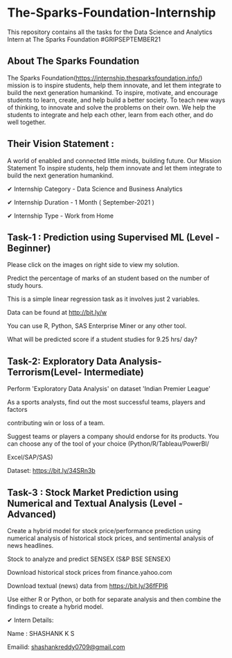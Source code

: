 # The-Sparks-Foundation-Internship
This repository contains all the tasks for the Data Science and Analytics Intern at The Sparks Foundation #GRIPSEPTEMBER21

## About The Sparks Foundation

The Sparks Foundation(https://internship.thesparksfoundation.info/) mission is to inspire students, help them innovate, and let them integrate to build the next generation humankind. To inspire, motivate, and encourage students to learn, create, and help build a better society. To teach new ways of thinking, to innovate and solve the problems on their own. We help the students to integrate and help each other, learn from each other, and do well together.

## Their Vision Statement : 
A world of enabled and connected little minds, building future.
Our Mission Statement To inspire students, help them innovate and let them integrate to build the next generation humankind.


✔ Internship Category - Data Science and Business Analytics

✔ Internship Duration - 1 Month ( September-2021 )

✔ Internship Type - Work from Home

## Task-1 : Prediction using Supervised ML (Level - Beginner)
Please click on the images on right side to view my solution.

Predict the percentage of marks of an student based on the number of study hours.

This is a simple linear regression task as it involves just 2 variables.

Data can be found at http://bit.ly/w

You can use R, Python, SAS Enterprise Miner or any other tool.

What will be predicted score if a student studies for 9.25 hrs/ day?

## Task-2:  Exploratory Data Analysis-Terrorism(Level- Intermediate)
Perform 'Exploratory Data Analysis' on dataset 'Indian Premier League'

As a sports analysts, find out the most successful teams, players and factors

contributing win or loss of a team.

Suggest teams or players a company should endorse for its products. You can choose any of the tool of your choice (Python/R/Tableau/PowerBI/

Excel/SAP/SAS)

Dataset: https://bit.ly/34SRn3b


## Task-3 : Stock Market Prediction using Numerical and Textual Analysis (Level - Advanced)
Create a hybrid model for stock price/performance prediction using numerical analysis of historical stock prices, and sentimental analysis of news headlines.

Stock to analyze and predict SENSEX (S&P BSE SENSEX)

Download historical stock prices from finance.yahoo.com

Download textual (news) data from https://bit.ly/36fFPI6

Use either R or Python, or both for separate analysis and then combine the findings to create a hybrid model.

✔ Intern Details:

Name : SHASHANK K S

Emailid: shashankreddy0709@gmail.com
